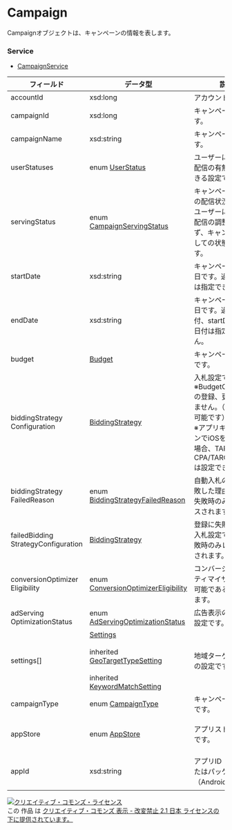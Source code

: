# Campaign
Campaignオブジェクトは、キャンペーンの情報を表します。
### Service
+ [CampaignService](../services/CampaignService.md)

| フィールド | データ型 | 説明 | ADD | SET | REMOVE | 
|---|---|---|---|---|---|
| accountId| xsd:long| アカウントIDです。| Req| Req| Req |
| campaignId| xsd:long| キャンペーンIDです。| ─| Req| Req |
| campaignName| xsd:string| キャンペーン名です。| Req| Opt| ─ |
| userStatuses| enum <a href="../data/UserStatus.md">UserStatus</a>| ユーザーにより広告配信の有無を調整できる設定です。| Req| Opt| ─ |
| servingStatus| enum <a href="../data/CampaignServingStatus.md">CampaignServingStatus</a>| キャンペーンレベルの配信状況です。<br>ユーザーによる広告配信の調整に関わらず、キャンペーンとしての状態を表します。| ─| ─| ─ |
| startDate| xsd:string| キャンペーンの開始日です。過去の日付は指定できません。| Opt| Opt| ─ |
| endDate| xsd:string| キャンペーンの終了日です。過去の日付、startDate以前の日付は指定できません。| Opt| Opt| ─ |
| budget| <a href="../data/Budget.md">Budget</a>| キャンペーンの予算です。| Req| Opt| ─ |
| biddingStrategy<br>Configuration| <a href="../data/BiddingStrategy_Campaign.md">BiddingStrategy</a>| 入札設定です。<br>※BudgetOptimizerの登録、更新は行えません。（照会のみ可能です）<br>※アプリキャンペーンでiOSを指定した場合、TARGET_ CPA/TARGET_ROASは設定できません。| Req| Opt| ─ |
| biddingStrategy<br>FailedReason| enum <a href="../data/BiddingStrategyFailedReason.md">BiddingStrategyFailedReason</a>| 自動入札の設定に失敗した理由です。※失敗時のみレスポンスされます。| ─| ─| ─ |
| failedBidding<br>StrategyConfiguration| <a href="../data/BiddingStrategy_Campaign.md">BiddingStrategy</a>| 登録に失敗した自動入札設定です。※失敗時のみレスポンスされます。| ─| ─| ─ |
| conversionOptimizer<br>Eligibility| enum <a href="../data/ConversionOptimizerEligibility.md">ConversionOptimizerEligibility</a>| コンバージョンオプティマイザーが利用可能であるか判定します。| ─| ─| ─ |
| adServing<br>OptimizationStatus| enum <a href="../data/AdServingOptimizationStatus.md">AdServingOptimizationStatus</a>| 広告表示の最適化の設定です。| Opt| Opt| ─ |
| settings[]| <a href="./Settings_Campaign.md">Settings</a><br><br>inherited <a href="./GeoTargetTypeSetting.md">GeoTargetTypeSetting</a><br><br>inherited <a href="./KeywordMatchSetting.md">KeywordMatchSetting</a>| 地域ターゲティングの設定です。| Opt| Opt| ─ |
| campaignType| enum <a href="../data/CampaignType.md">CampaignType</a>| キャンペーンタイプです。| Opt| ─| ─ |
| appStore| enum <a href="../data/AppStore_Campaign.md">AppStore</a>| アプリストアタイプです。| STANDARD: ─<br>MOBILE_APP: Req| ─| ─ |
| appId| xsd:string| アプリID（iOS）またはパッケージ名（Android）です。| STANDARD: ─<br>MOBILE_APP: Req| ─| ─ |

<a rel="license" href="http://creativecommons.org/licenses/by-nd/2.1/jp/"><img alt="クリエイティブ・コモンズ・ライセンス" style="border-width:0" src="https://i.creativecommons.org/l/by-nd/2.1/jp/88x31.png" /></a><br />この 作品 は <a rel="license" href="http://creativecommons.org/licenses/by-nd/2.1/jp/">クリエイティブ・コモンズ 表示 - 改変禁止 2.1 日本 ライセンスの下に提供されています。</a>
